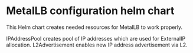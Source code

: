 <!---
  SPDX-FileCopyrightText: (C) 2025 Intel Corporation
  SPDX-License-Identifier: Apache-2.0
-->

# MetalLB configuration helm chart

This Helm chart creates needed resources for MetalLB to work properly.

IPAddressPool creates pool of IP addresses which are used for ExternalIP allocation.
L2Advertisement enables new IP address advertisement via L2.

